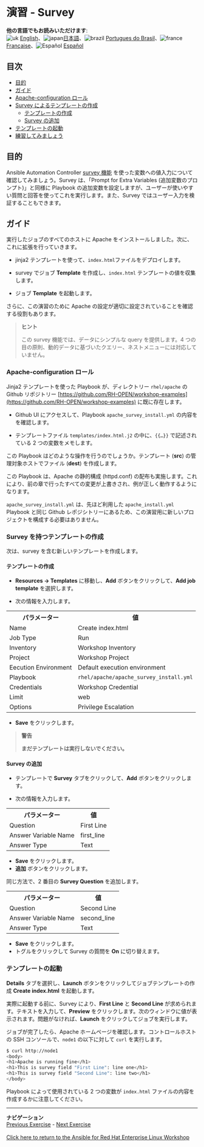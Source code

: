 # 演習 - Survey

**他の言語でもお読みいただけます**:
<br>![uk](../../../images/uk.png) [English](README.md)、![japan](../../../images/japan.png)[日本語](README.ja.md)、![brazil](../../../images/brazil.png) [Portugues do Brasil](README.pt-br.md)、![france](../../../images/fr.png) [Française](README.fr.md)、![Español](../../../images/col.png) [Español](README.es.md)

## 目次

* [目的](#objective)
* [ガイド](#guide)
* [Apache-configuration ロール](#the-apache-configuration-role)
* [Survey によるテンプレートの作成](#create-a-template-with-a-survey)
  * [テンプレートの作成](#create-template)
  * [Survey の追加](#add-the-survey)
* [テンプレートの起動](#launch-the-template)
* [練習してみましょう](#what-about-some-practice)

## 目的

Ansible Automation Controller [survey
機能](https://docs.ansible.com/automation-controller/latest/html/userguide/job_templates.html#surveys)
を使った変数への値入力について確認してみましょう。Survey は、「Prompt for Extra Variables (追加変数のプロンプト)」と同様に
Playbook の追加変数を設定しますが、ユーザーが使いやすい質問と回答を使ってこれを実行します。また、Survey
ではユーザー入力を検証することもできます。

## ガイド

実行したジョブのすべてのホストに Apache をインストールしました。次に、これに拡張を行っていきます。

* jinja2 テンプレートを使って、`index.html`ファイルをデプロイします。

* survey でジョブ **Template** を作成し、`index.html` テンプレートの値を収集します。

* ジョブ **Template** を起動します。

さらに、この演習のために Apache の設定が適切に設定されていることを確認する役割もあります。

> **ヒント**
>
> この survey 機能では、データにシンプルな query を提供します。4 つの目の原則、動的データに基づいたクエリー、ネストメニューには対応していません。

### Apache-configuration ロール

Jinja2 テンプレートを使った Playbook が、ディレクトリー `rhel/apache` の Github リポジトリー
[https://github.com/RH-OPEN/workshop-examples](https://github.com/RH-OPEN/workshop-examples)
に既に存在します。

* Github UI にアクセスして、Playbook `apache_survey_install.yml` の内容をを確認します。

* テンプレートファイル `templates/index.html.j2` の中に、`{{…​}}` で記述されている 2
  つの変数をメモします。

この Playbook はどのような操作を行うのでしょうか。テンプレート (**src**) の管理対象ホストでファイル (**dest**)
を作成します。

この Playbook は、Apache の静的構成 (httpd.conf) の配布も実施します。これにより、前の章で行ったすべての変更が上書きされ、例が正しく動作するようになります。

`apache_survey_install.yml` は、先ほど利用した `apache_install.yml` Playbook と同じ Github
レポジシトリーにあるため、この演習用に新しいプロジェクトを構成する必要はありません。

### Survey を持つテンプレートの作成

次は、survey を含む新しいテンプレートを作成します。

#### テンプレートの作成

* **Resources → Templates** に移動し、**Add** ボタンをクリックして、**Add job template**
  を選択します。

* 次の情報を入力します。

<table>
  <tr>
    <th>パラメーター</th>
    <th>値</th>
  </tr>
  <tr>
    <td>Name</td>
    <td>Create index.html</td>
  </tr>
  <tr>
    <td>Job Type</td>
    <td>Run</td>
  </tr>
  <tr>
    <td>Inventory</td>
    <td>Workshop Inventory</td>
  </tr>
  <tr>
    <td>Project</td>
    <td>Workshop Project</td>
  </tr>
  <tr>
    <td>Eecution Environment</td>
    <td>Default execution environment</td>
  </tr>
  <tr>
    <td>Playbook</td>
    <td><code>rhel/apache/apache_survey_install.yml</code></td>
  </tr>
  <tr>
    <td>Credentials</td>
    <td>Workshop Credential</td>
  </tr>
  <tr>
    <td>Limit</td>
    <td>web</td>
  </tr>
  <tr>
    <td>Options</td>
    <td>Privilege Escalation</td>
  </tr>
</table>

* **Save** をクリックします。

> **警告**
>
> **まだテンプレートは実行しないでください。**

#### Survey の追加

* テンプレートで **Survey** タブをクリックして、**Add** ボタンをクリックします。

* 次の情報を入力します。

<table>
  <tr>
    <th>パラメーター</th>
    <th>値</th>
  </tr>
  <tr>
    <td>Question</td>
    <td>First Line</td>
  </tr>
  <tr>
    <td>Answer Variable Name</td>
    <td>first_line</td>
  </tr>
  <tr>
    <td>Answer Type</td>
    <td>Text</td>
  </tr>
</table>

* **Save** をクリックします。
* **追加** ボタンをクリックします。

同じ方法で、2 番目の **Survey Question** を追加します。

<table>
  <tr>
    <th>パラメーター</th>
    <th>値</th>
  </tr>
  <tr>
    <td>Question</td>
    <td>Second Line</td>
  </tr>
  <tr>
    <td>Answer Variable Name</td>
    <td>second_line</td>
  </tr>
  <tr>
    <td>Answer Type</td>
    <td>Text</td>
  </tr>
</table>

* **Save** をクリックします。
* トグルをクリックして Survey の質問を **On** に切り替えます。

### テンプレートの起動

**Details** タブを選択し、**Launch** ボタンをクリックしてジョブテンプレートの作成 **Create index.html**
を起動します。

実際に起動する前に、Survey により、**First Line** と **Second Line**
が求められます。テキストを入力して、**Preview** をクリックします。次のウィンドウに値が表示されます。問題がなければ、**Launch**
をクリックしてジョブを実行します。

ジョブが完了したら、Apache ホームページを確認します。コントロールホストの SSH コンソールで、`node1` の以下に対して `curl`
を実行します。

```bash
$ curl http://node1
<body>
<h1>Apache is running fine</h1>
<h1>This is survey field "First Line": line one</h1>
<h1>This is survey field "Second Line": line two</h1>
</body>
```

Playbook によって使用されている 2 つの変数が `index.html` ファイルの内容を作成するかに注意してください。

---
**ナビゲーション**
<br>
[Previous Exercise](../2.3-projects/README.ja.md) - [Next Exercise](../2.5-rbac/README.ja.md)
<br><br>
[Click here to return to the Ansible for Red Hat Enterprise Linux Workshop](../README.md)
